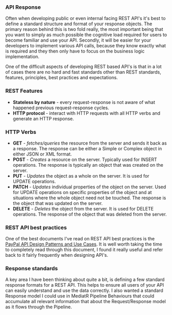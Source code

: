 ### API Response

Often when developing public or even internal facing REST API's it's best to define a standard structure and format of your response objects. The primary reason behind this is two fold really, the most important being that you want to simply as much possible the cognitive load required for users to become familiar and use your API.  Secondly, it will be easier for your developers to implement various API calls, because they know exactly what is required and they then only have to focus on the business logic implementation.

One of the difficult aspects of developing REST based API's is that in a lot of cases there are no hard and fast standards other than REST standards, features, principles, best practices and expectations.

### REST Features
* **Stateless by nature** - every request-response is not aware of what happened previous request-response cycles.
* **HTTP protocol** - interact with HTTP requests with all HTTP verbs and generate an HTTP response.

### HTTP Verbs
* **GET** - *fetches/queries* the resource from the server and sends it back as a response. The response can be either a Simple or Complex object in either JSON or XML format.
* **POST** - *Creates* a resource on the server. Typically used for INSERT operations. The response is typically an object that was created on the server.
* **PUT** - *Updates* the object as a whole on the server. It is used for UPDATE operations.
* **PATCH** - *Updates* individual properties of the object on the server. Used for UPDATE operations on specific properties of the object and at situations where the whole object need not be touched. The response is the object that was updated on the server.
* **DELETE** - *Deletes* the object from the server. It is used for DELETE operations. The response of the object that was deleted from the server.

### REST API best practices
One of the best documents I've read on REST API best practices is the [PayPal API Design Patterns and Use Cases](https://github.com/paypal/api-standards/blob/master/patterns.md "API Design Patterns And Use Cases").  It is well worth taking the time to completely read through this document, I found it really useful and refer back to it fairly frequently when designing API's.

### Response standards
A key area I have been thinking about quite a bit, is defining a few standard response formats for a REST API.  This helps to ensure all users of your API can easily understand and use the data correctly. I also wanted a standard Response model I could use in MediatR Pipeline Behaviours that could accumulate all relevant information that about the Request/Response model as it flows through the Pipeline.
